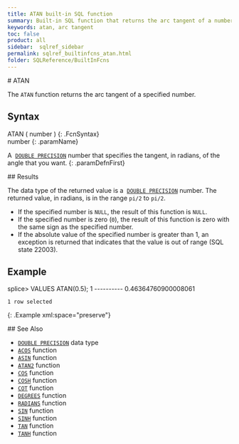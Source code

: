 ```yaml
---
title: ATAN built-in SQL function
summary: Built-in SQL function that returns the arc tangent of a number
keywords: atan, arc tangent
toc: false
product: all
sidebar:  sqlref_sidebar
permalink: sqlref_builtinfcns_atan.html
folder: SQLReference/BuiltInFcns
---
```

<section>
<div class="TopicContent" data-swiftype-index="true" markdown="1">
# ATAN

The `ATAN` function returns the arc tangent of a specified number.

## Syntax

<div class="fcnWrapperWide" markdown="1">
    ATAN ( number )
{: .FcnSyntax}

</div>
<div class="paramList" markdown="1">
number
{: .paramName}

A &nbsp;[`DOUBLE PRECISION`](sqlref_datatypes_doubleprecision.html) number
that specifies the tangent, in radians, of the angle that you want.
{: .paramDefnFirst}

</div>
## Results

The data type of the returned value is a &nbsp;[`DOUBLE
PRECISION`](sqlref_datatypes_doubleprecision.html) number. The returned
value, in radians, is in the range `pi/2` to `pi/2`.

* If the specified number is `NULL`, the result of this function is
  `NULL`.
* If the specified number is zero (`0`), the result of this function is
  zero with the same sign as the specified number.
* If the absolute value of the specified number is greater than 1, an
  exception is returned that indicates that the value is out of range
  (SQL state 22003).

## Example

<div class="preWrapper" markdown="1">
    splice> VALUES ATAN(0.5);
    1
    ----------
    0.46364760900008061
    
    1 row selected
{: .Example xml:space="preserve"}

</div>
## See Also

* [`DOUBLE PRECISION`](sqlref_datatypes_doubleprecision.html) data type
* [`ACOS`](sqlref_builtinfcns_acos.html) function
* [`ASIN`](sqlref_builtinfcns_asin.html) function
* [`ATAN2`](sqlref_builtinfcns_atan2.html) function
* [`COS`](sqlref_builtinfcns_cos.html) function
* [`COSH`](sqlref_builtinfcns_cosh.html) function
* [`COT`](sqlref_builtinfcns_cot.html) function
* [`DEGREES`](sqlref_builtinfcns_degrees.html) function
* [`RADIANS`](sqlref_builtinfcns_radians.html) function
* [`SIN`](sqlref_builtinfcns_sin.html) function
* [`SINH`](sqlref_builtinfcns_sinh.html) function
* [`TAN`](sqlref_builtinfcns_tan.html) function
* [`TANH`](sqlref_builtinfcns_tanh.html) function

</div>
</section>

